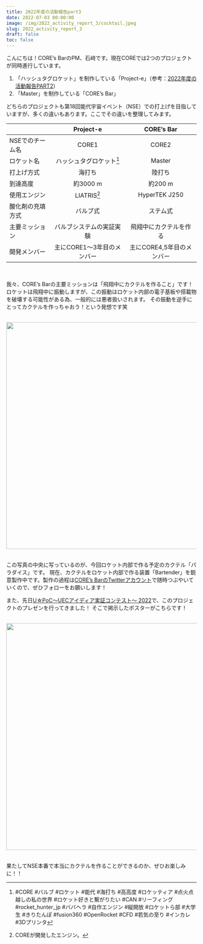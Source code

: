 ```yaml
---
title: 2022年度の活動報告part3
date: 2022-07-03 00:00:00
image: /img/2022_activity_report_3/cocktail.jpeg
slug: 2022_activity_report_3
draft: false
toc: false
---
```


こんにちは！CORE’s BarのPM、石﨑です。現在COREでは2つのプロジェクトが同時進行しています。
1. 「ハッシュタグロケット」を制作している「Project-e」（参考：[2022年度の活動報告PART2](https://corerocket.net/blog/2022_activity_report_2/)）
2. 「Master」を制作している「CORE’s Bar」

どちらのプロジェクトも第18回能代宇宙イベント（NSE）での打上げを目指していますが、多くの違いもあります。ここでその違いを整理してみます。

||Project-e|CORE’s Bar|
|:--|:--:|:--:|
|NSEでのチーム名|CORE1|CORE2|
|ロケット名|ハッシュタグロケット[^1]|Master|
|打上げ方式|海打ち|陸打ち|
|到達高度|約3000 m|約200 m|
|使用エンジン|LIATRIS[^2]|HyperTEK J250|
|酸化剤の充填方式|バルブ式|ステム式|
|主要ミッション|バルブシステムの実証実験|飛翔中にカクテルを作る|
|開発メンバー|主にCORE1〜3年目のメンバー|主にCORE4,5年目のメンバー|

<br>

我々、CORE’s Barの主要ミッションは「飛翔中にカクテルを作ること」です！ロケットは飛翔中に振動しますが、この振動はロケット内部の電子基板や搭載物を破壊する可能性がある為、一般的には悪者扱いされます。
その振動を逆手にとってカクテルを作っちゃおう！という発想です笑

<br>
<div style = "text-align: center"><img src = "/img/2022_activity_report_3/cocktail.jpeg" width = "600"></div>
<br>

この写真の中央に写っているのが、今回ロケット内部で作る予定のカクテル「パラダイス」です。
現在、カクテルをロケット内部で作る装置「Bartender」を鋭意製作中です。製作の過程は[CORE’s BarのTwitterアカウント](https://mobile.twitter.com/COREsBar)で随時つぶやいていくので、ぜひフォローをお願いします！

また、先日[U☆PoC～UECアイディア実証コンテスト～ 2022](https://www.uec.ac.jp/research/venture/contest.html)で、このプロジェクトのプレゼンを行ってきました！
そこで掲示したポスターがこちらです！

<br>
<div style = "text-align: center"><img src = "/img/2022_activity_report_3/poc_poster.jpg" width = "600"></div>
<br>

果たしてNSE本番で本当にカクテルを作ることができるのか、ぜひお楽しみに！！

[^1]: #CORE #バルブ #ロケット #能代 #海打ち #高高度 #ロケッティア #点火点越しの私の世界 #ロケット好きと繋がりたい #CAN #リーフィング #rocket_hunter_jp #ババヘラ #自作エンジン #縦開放 #ロケットら部 #大学生 #きりたんぽ #fusion360 #OpenRocket #CFD #若気の至り #インカレ #3Dプリンタ
[^2]: COREが開発したエンジン。
